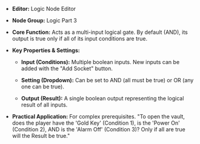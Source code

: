- **Editor:** Logic Node Editor
    
- **Node Group:** Logic Part 3
    
- **Core Function:** Acts as a multi-input logical gate. By default (AND), its output is true only if all of its input conditions are true.
    
- **Key Properties & Settings:**
    
    - **Input (Conditions):** Multiple boolean inputs. New inputs can be added with the "Add Socket" button.
        
    - **Setting (Dropdown):** Can be set to AND (all must be true) or OR (any one can be true).
        
    - **Output (Result):** A single boolean output representing the logical result of all inputs.
        
- **Practical Application:** For complex prerequisites. "To open the vault, does the player have the 'Gold Key' (Condition 1), is the 'Power On' (Condition 2), AND is the 'Alarm Off' (Condition 3)? Only if all are true will the Result be true."